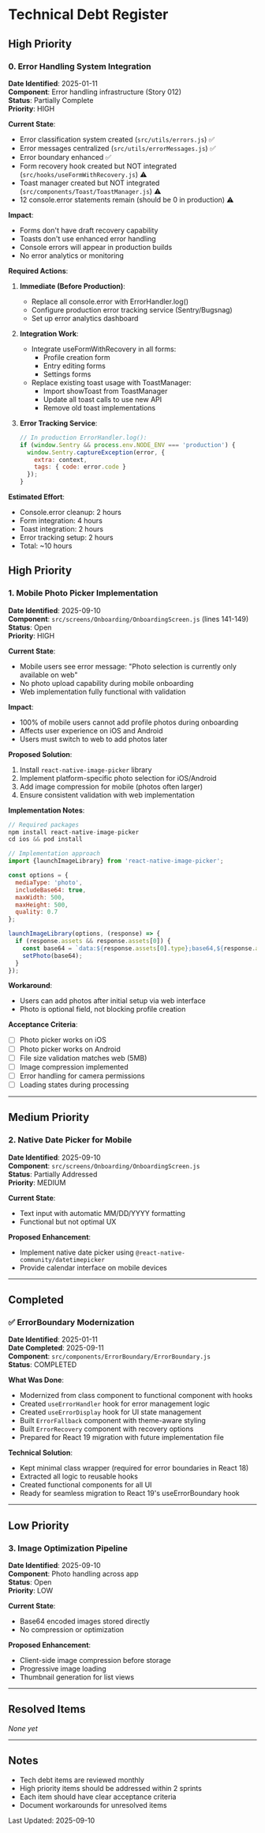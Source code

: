 # Technical Debt Register

## High Priority

### 0. Error Handling System Integration
**Date Identified**: 2025-01-11  
**Component**: Error handling infrastructure (Story 012)  
**Status**: Partially Complete  
**Priority**: HIGH  

**Current State**:
- Error classification system created (`src/utils/errors.js`) ✅
- Error messages centralized (`src/utils/errorMessages.js`) ✅  
- Error boundary enhanced ✅
- Form recovery hook created but NOT integrated (`src/hooks/useFormWithRecovery.js`) ⚠️
- Toast manager created but NOT integrated (`src/components/Toast/ToastManager.js`) ⚠️
- 12 console.error statements remain (should be 0 in production) ⚠️

**Impact**:
- Forms don't have draft recovery capability
- Toasts don't use enhanced error handling
- Console errors will appear in production builds
- No error analytics or monitoring

**Required Actions**:
1. **Immediate (Before Production)**:
   - Replace all console.error with ErrorHandler.log()
   - Configure production error tracking service (Sentry/Bugsnag)
   - Set up error analytics dashboard
   
2. **Integration Work**:
   - Integrate useFormWithRecovery in all forms:
     - Profile creation form
     - Entry editing forms  
     - Settings forms
   - Replace existing toast usage with ToastManager:
     - Import showToast from ToastManager
     - Update all toast calls to use new API
     - Remove old toast implementations
   
3. **Error Tracking Service**:
   ```javascript
   // In production ErrorHandler.log():
   if (window.Sentry && process.env.NODE_ENV === 'production') {
     window.Sentry.captureException(error, { 
       extra: context,
       tags: { code: error.code }
     });
   }
   ```

**Estimated Effort**: 
- Console.error cleanup: 2 hours
- Form integration: 4 hours
- Toast integration: 2 hours  
- Error tracking setup: 2 hours
- Total: ~10 hours

## High Priority

### 1. Mobile Photo Picker Implementation
**Date Identified**: 2025-09-10  
**Component**: `src/screens/Onboarding/OnboardingScreen.js` (lines 141-149)  
**Status**: Open  
**Priority**: HIGH  

**Current State**:
- Mobile users see error message: "Photo selection is currently only available on web"
- No photo upload capability during mobile onboarding
- Web implementation fully functional with validation

**Impact**:
- 100% of mobile users cannot add profile photos during onboarding
- Affects user experience on iOS and Android
- Users must switch to web to add photos later

**Proposed Solution**:
1. Install `react-native-image-picker` library
2. Implement platform-specific photo selection for iOS/Android
3. Add image compression for mobile (photos often larger)
4. Ensure consistent validation with web implementation

**Implementation Notes**:
```javascript
// Required packages
npm install react-native-image-picker
cd ios && pod install

// Implementation approach
import {launchImageLibrary} from 'react-native-image-picker';

const options = {
  mediaType: 'photo',
  includeBase64: true,
  maxWidth: 500,
  maxHeight: 500,
  quality: 0.7
};

launchImageLibrary(options, (response) => {
  if (response.assets && response.assets[0]) {
    const base64 = `data:${response.assets[0].type};base64,${response.assets[0].base64}`;
    setPhoto(base64);
  }
});
```

**Workaround**:
- Users can add photos after initial setup via web interface
- Photo is optional field, not blocking profile creation

**Acceptance Criteria**:
- [ ] Photo picker works on iOS
- [ ] Photo picker works on Android
- [ ] File size validation matches web (5MB)
- [ ] Image compression implemented
- [ ] Error handling for camera permissions
- [ ] Loading states during processing

---

## Medium Priority

### 2. Native Date Picker for Mobile
**Date Identified**: 2025-09-10  
**Component**: `src/screens/Onboarding/OnboardingScreen.js`  
**Status**: Partially Addressed  
**Priority**: MEDIUM  

**Current State**:
- Text input with automatic MM/DD/YYYY formatting
- Functional but not optimal UX

**Proposed Enhancement**:
- Implement native date picker using `@react-native-community/datetimepicker`
- Provide calendar interface on mobile devices

---

## Completed

### ✅ ErrorBoundary Modernization
**Date Identified**: 2025-01-11  
**Date Completed**: 2025-09-11  
**Component**: `src/components/ErrorBoundary/ErrorBoundary.js`  
**Status**: COMPLETED  

**What Was Done**:
- Modernized from class component to functional component with hooks
- Created `useErrorHandler` hook for error management logic
- Created `useErrorDisplay` hook for UI state management
- Built `ErrorFallback` component with theme-aware styling
- Built `ErrorRecovery` component with recovery options
- Prepared for React 19 migration with future implementation file

**Technical Solution**:
- Kept minimal class wrapper (required for error boundaries in React 18)
- Extracted all logic to reusable hooks
- Created functional components for all UI
- Ready for seamless migration to React 19's useErrorBoundary hook

---

## Low Priority

### 3. Image Optimization Pipeline
**Date Identified**: 2025-09-10  
**Component**: Photo handling across app  
**Status**: Open  
**Priority**: LOW  

**Current State**:
- Base64 encoded images stored directly
- No compression or optimization

**Proposed Enhancement**:
- Client-side image compression before storage
- Progressive image loading
- Thumbnail generation for list views

---

## Resolved Items

*None yet*

---

## Notes

- Tech debt items are reviewed monthly
- High priority items should be addressed within 2 sprints
- Each item should have clear acceptance criteria
- Document workarounds for unresolved items

Last Updated: 2025-09-10